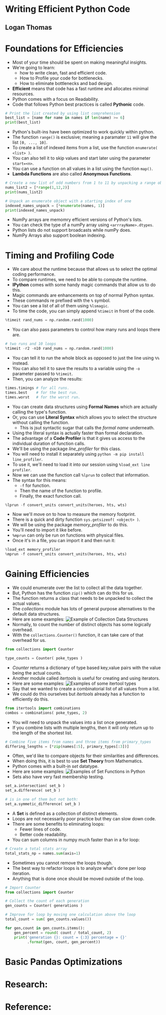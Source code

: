 # Writing Efficient Python Code
## Logan Thomas

# Foundations for Efficiencies
- Most of your time should be spent on making meaningful insights.
- We're going to learn:
  * how to write clean, fast and efficient code.
  * How to Profile your code for bottlenecks.
  * How to eliminate bottlenecks and bad design.
- **Efficient** means that code has a fast runtime and allocates minimal resources.
- Python comes with a focus on Readability.
- Code that follows Python best practices is called **Pythonic** code.
```python
# Print the list created by using list comprehension
best_list = [name for name in names if len(name) >= 6]
print(best_list)
```
- Python's built-ins have been optimized to work quickly within python.
- The function `range()` is exclusive; meaning a paramater `11` will give the list `[0, ..., 10]`.
- To create a list of indexed items from a list, use the function `enumerate( <list> )`.
- You can also tell it to skip values and start later using the parameter `start=<n>`.
- You can use a function on all values in a list using the function `map()`.
- **Lambda Functions** are also called **Anonymous Functions**.
```python
# Create a new list of odd numbers from 1 to 11 by unpacking a range object
nums_list2 = [*range(1,12,2)]
print(nums_list2)
```
```python
# Unpack an enumerate object with a starting index of one
indexed_names_unpack = [*enumerate(names, 1)]
print(indexed_names_unpack)
```
- NumPy arrays are memomry efficient versions of Python's lists.
- You can check the type of a numPy array using `<arrrayName>.dtypes`.
- Python lists do not support broadcasts while numPy does.
- NumPy Arrays also support boolean indexing.


# Timing and Profiling Code
- We care about the runtime because that allows us to select the optimal coding performance.
- To compare runtimes, we need to be able to compute the runtime.
- **IPython** comes with some handy magic commands that allow us to do this.
- Magic commands are enhancements on top of normal Python syntax.
- These commands re prefixed with the `%` symbol.
- You can see a list of all of them using `%lsmagic`.
- To time the code, you can simply append `%timeit` in front of the code.
```python
%timeit rand_nums = np.random.rand(1000)
```
- You can also pass parameters to control how many runs and loops there are.
```python
# two runs and 10 loops
%timeit -r2 -n10 rand_nums = np.random.rand(1000)
```
- You can tell it to run the whole block as opposed to just the line using `%%` instead.
- You can also tell it to save the results to a variable using the `-o` parameter passed to `%timeit`.
- Then, you can analyze the results:
```python
times.timings # for all runs.
times.best    # for the best run.
times.worst   # for the worst run.
```
- You can create data structures using **Formal Names** which are actually calling the type's function.
- Or, you can use **Literal Syntax** which allows you to select the structure without calling the function.
  - This is jsut syntactic sugar that calls the *formal name* underneath.
- Using the literal syntax is actually faster than formal declaration.
- The advantage of a **Code Profiler** is that it gives us access to the individual duration of function calls.
- We'll be using the package *line_profiler* for this class.
- You will need to install it separately using `python -m pip install line_profiler`.
- To use it, we'll need to load it into our session using `%load_ext line profiler`.
- Now we can use the function call `%lprun` to collect that information.
- The syntax for this means:
  * `-f` for function.
  * Then the name of the function to profile.
  * Finally, the exact function call.
```python
%lprun -f convert_units convert_units(heroes, hts, wts)
```
- Now we'll move on to how to measure the memory footprint.
- There is a quick and dirty function `sys.getsizeof( <object> )`.
- We will be using the package *memory_profiler* to do this.
- You'll need to import it like before.
- `%mprun` can only be run on functions with physical files.
- Once it's in a file, you can import it and then run it:
```python
%load_ext memory_profiler
%mprun -f convert_units convert_units(heroes, hts, wts)
```


# Gaining Efficiencies
- We could enumerate over the list to collect all the data together.
- But, Python has the function `zip()` which can do this for us.
- The function returns a class that needs to be unpacked to collect the actual values.
- The *collections* module has lots of general purpose alternatives to the default data structures.
- Here are some examples:
![Example of Collection Data Structures](images/collections-data-structure-examples.png)
- Normally, to count the number of distinct objects has some logically overhead.
- With the `collections.Counter()` function, it can take care of that overhead for us.
```python
from collections import Counter

type_counts = Counter( poke_types )
```
- *Counter* returns a dictionary of type based key,value pairs with the value being the actual counts.
- Another module called *itertools* is useful for creating and using iterators.
- Here are some examples:
![Examples of some itertool types](images/itertools-examples.png)
- Say that we wanted to create a combinatorial list of all values from a list.
- We could do this ourselves but *itertools* already has a function to efficiently do this.
```python
from itertools import combinations
combos = combinations( poke_types, 2)
```
- You will need to unpack the values into a list once generated.
- If you combine lists with multiple lengths, then it will only return up to the length of the shortest list.
```python
# Combine five items from names and three items from primary_types
differing_lengths = [*zip(names[:5], primary_types[:3])]
```
- Often, we'd like to compare objects for their similarities and differences.
- When doing this, it is best to use **Set Theory** from Mathematics.
- Python comes with a built-in *set* datatype.
- Here are some examples:
![Examples of Set Functions in Python](images/set-theory-functions.png)
- Sets also have very fast membership testing.
```python
set_a.intersection( set_b )
set_a.difference( set_b )

# is in one of them but not both:
set_a.symmetic_difference( set_b )
```
- A **Set** is defined as a collection of distinct elements.
- Loops are not necessarily poor practice but they can slow down code.
- There are some benefits to eliminating loops:
  * Fewer lines of code.
  * Better code readability.
- You can sum columns in numpy much faster than in a for loop:
```python
# Create a total stats array
total_stats_np = names.sum(axis=1)
```
- Sometimes you cannot remove the loops though.
- The best way to refactor loops is to analyze what's done per loop iteration.
- Anything that is done once should be moved outside of the loop.
```python
# Import Counter
from collections import Counter

# Collect the count of each generation
gen_counts = Counter( generations )

# Improve for loop by moving one calculation above the loop
total_count = sum( gen_counts.values())

for gen,count in gen_counts.items():
    gen_percent = round( count / total_count, 2)
    print('generation {}: count = {:3} percentage = {}'
          .format(gen, count, gen_percent))
```


# Basic Pandas Optimizations

# Research:

# Reference:
